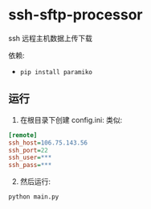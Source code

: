 # ssh-sftp-processor
ssh 远程主机数据上传下载

依赖:
* `pip install paramiko`

## 运行
1. 在根目录下创建 config.ini:
类似:
```ini
[remote]
ssh_host=106.75.143.56
ssh_port=22
ssh_user=***
ssh_pass=***

```
2. 然后运行:
```python
python main.py
```